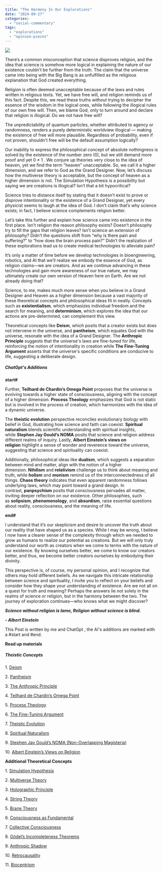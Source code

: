 ```yaml
---
title: "The Harmony In Our Explorations"
date: "2024-09-27"
categories: 
  - "social-commentary"
tags: 
  - "explorations"
  - "opinion-pieces"
---
```


[![](https://blogger.googleusercontent.com/img/a/AVvXsEhC1d6PKCn6xtak6eCyiaLG5jn1euoOgUpcRiow1fG7oKrlNtwiBApOf4KRmmzy5udleSTFGVqlYG3x6PZ8zYiX02b7AEmOIk5hJxR4NNHZUr7E0Mok1pSYSqp7Z5bnGKM06hvajqzkmcgAgIidzkN07QBrHaPnvNgVi91TbU49Z9qcsIuxzM1W9Ai4S5M)](https://blogger.googleusercontent.com/img/a/AVvXsEhC1d6PKCn6xtak6eCyiaLG5jn1euoOgUpcRiow1fG7oKrlNtwiBApOf4KRmmzy5udleSTFGVqlYG3x6PZ8zYiX02b7AEmOIk5hJxR4NNHZUr7E0Mok1pSYSqp7Z5bnGKM06hvajqzkmcgAgIidzkN07QBrHaPnvNgVi91TbU49Z9qcsIuxzM1W9Ai4S5M)

There’s a common misconception that science disproves religion, and the idea that science is somehow more logical in explaining the nature of our existence couldn’t be further from the truth. The claim that the universe came into being with the Big Bang is as unfulfilled as the religious explanation that God created everything.

Religion is often deemed unacceptable because of the laws and rules written in religious texts. Yet, we have free will, and religion reminds us of this fact. Despite this, we read these truths without trying to decipher the essence of the wisdom in the logical ones, while following the illogical rules of our own free will. Then, we blame God, only to turn around and declare that religion is illogical. Do we not have free will?

The unpredictability of quantum particles, whether attributed to agency or randomness, renders a purely deterministic worldview illogical — making the existence of free will more plausible. Regardless of probability, even if not proven, shouldn't free will be the default assumption logically? 

Our inability to express the philosophical concept of absolute nothingness is solved by the existence of the number zero (0), but we still demand more proof and yet 0 ≠ 1 . We conjure up theories very close to the idea of heaven, yet we find the term "heaven" unacceptable. So, we call it a higher dimension, and we refer to God as the Grand Designer. Now, let’s discuss how the multiverse theory is acceptable, but the concept of heaven as a higher dimension is not. The Simulation Hypothesis is a possibility but saying we are creations is illogical? Isn’t that a bit hypocritical?

Science tries to distance itself by stating that it doesn’t exist to prove or disprove intentionality or the existence of a Grand Designer, yet every physicist seems to laugh at the idea of God. I don’t claim that’s why science exists; in fact, I believe science complements religion better.

Let’s take this further and explain how science came into existence in the first place. Isn’t religion the reason philosophy exists? Doesn’t philosophy try to fill the gaps that religion leaves? Isn’t science an extension of philosophy? Didn’t the questions shift from “why is there pain and suffering?” to “how does the brain process pain?” Didn’t the realization of these explorations lead us to create medical technologies to alleviate pain?

It’s only a matter of time before we develop technologies in bioengineering, robotics, and AI that we’ll realize we embody the essence of God, as religion claims—we are creators. And as we continue advancing in these technologies and gain more awareness of our true nature, we may ultimately create our own version of Heaven here on Earth. Are we not already doing that?

Science, to me, makes much more sense when you believe in a Grand Designer and Heaven as a higher dimension because a vast majority of these theoretical concepts and philosophical ideas fit in neatly. Concepts such as **existentialism**, which emphasizes individual freedom and the search for meaning, and **determinism**, which explores the idea that our actions are pre-determined, can complement this view.

Theoretical concepts like **Deism**, which posits that a creator exists but does not intervene in the universe, and **pantheism**, which equates God with the universe, resonate with the idea of a Grand Designer. The **Anthropic Principle** suggests that the universe's laws are fine-tuned for life, reinforcing the notion of intentionality in creation while **The Fine-Tuning Argument** asserts that the universe's specific conditions are conducive to life, suggesting a deliberate design.

##### ChatGpt's Additions

**start#**

Further, **Teilhard de Chardin’s Omega Point** proposes that the universe is evolving towards a higher state of consciousness, aligning with the concept of a higher dimension. **Process Theology** emphasizes that God is not static but is involved in the process of creation, which harmonizes with the idea of a dynamic universe.

The **theistic evolution** perspective reconciles evolutionary biology with belief in God, illustrating how science and faith can coexist. **Spiritual naturalism** blends scientific understanding with spiritual insights, while **Stephen Jay Gould’s NOMA** posits that science and religion address different realms of inquiry. Lastly, **Albert Einstein’s views on religion** highlight a sense of wonder and reverence toward the universe, suggesting that science and spirituality can coexist.

Additionally, philosophical ideas like **dualism**, which suggests a separation between mind and matter, align with the notion of a higher dimension. **Nihilism** and **relativism** challenge us to think about meaning and truth, while **holism** and **monism** remind us of the interconnectedness of all things. **Chaos theory** indicates that even apparent randomness follows underlying laws, which may point toward a grand design. In contrast, **panpsychism** posits that consciousness pervades all matter, inviting deeper reflection on our existence. Other philosophies, such as **solipsism**, **phenomenology**, and **absurdism**, raise essential questions about reality, consciousness, and the meaning of life.

**end#**

I understand that it’s our skepticism and desire to uncover the truth about our reality that have shaped us as a species. While I may be wrong, I believe I now have a clearer sense of the complexity through which we needed to grow as humans to realize our potential as creations. But we will only truly understand our worth as creators when we come to terms with the nature of our existence. By knowing ourselves better, we come to know our creators better, and thus, we become better creators ourselves by embodying their divinity.

This perspective is, of course, my personal opinion, and I recognize that others may hold different beliefs. As we navigate this intricate relationship between science and spirituality, I invite you to reflect on your beliefs and consider how they shape your understanding of existence. Are we not all on a quest for truth and meaning? Perhaps the answers lie not solely in the realms of science or religion, but in the harmony between the two. The journey of exploration continues—who knows what we might discover?

**_Science without religion is lame, Religion without science is blind._**

**_\- Albert Einstein_** 

This Post is written by me and ChatGpt , the AI's additions are marked with a #start and #end.

**Read up materials** 

##### Theistic Concepts

1. [Deism](https://www.britannica.com/topic/Deism)

2. [Pantheism](https://www.britannica.com/topic/pantheism)

3. [The Anthropic Principle](https://www.britannica.com/science/anthropic-principle)

4. [Teilhard de Chardin’s Omega Point](https://www.gotquestions.org/Omega-Point.html)

5. [Process Theology](https://www.thegospelcoalition.org/essay/process-theology/)

6. [The Fine-Tuning Argument](https://plato.stanford.edu/entries/fine-tuning/)

7. [Theistic Evolution](https://www.gotquestions.org/theistic-evolution.html)

8. [Spiritual Naturalism](https://www.snsociety.org/about-sns/what-is-spiritual-naturalism/)

9. [Stephen Jay Gould’s NOMA (Non-Overlapping Magisteria)](https://www.tandfonline.com/doi/full/10.1080/14746700.2024.2351648)

10. [Albert Einstein’s Views on Religion](https://www.google.com/search?q=Albert+Einstein+view+on+religion&oq=Albert+Einstein+view+on+religion+&gs_lcrp=EgZjaHJvbWUyBggAEEUYOTIKCAEQABgPGBYYHjINCAIQABiGAxiABBiKBTINCAMQABiGAxiABBiKBTIKCAQQABiABBiiBNIBCDg5MThqMGo0qAIOsAIB&client=ms-android-xiaomi-rvo2b&sourceid=chrome-mobile&ie=UTF-8)

**Additional Theoretical Concepts**

1. [Simulation Hypothesis](https://builtin.com/hardware/simulation-theory)

2. [Multiverse Theory](https://www.livescience.com/multiverse)

3. [Holographic Principle](https://plus.maths.org/content/holographic-principle)

4. [String Theory](https://www.britannica.com/science/string-theory)

5. [Brane Theory](https://www.britannica.com/science/brane)

6. [Consciousness as Fundamental](https://www.sci.news/othersciences/psychology/consciousness-fundamental-quality-universe-07291.html)

7. [Collective Consciousness](https://en.m.wikipedia.org/wiki/Collective_consciousness)

8. [Gödel’s Incompleteness Theorems](https://plato.stanford.edu/entries/goedel-incompleteness/)

9. [Anthropic Shadow](https://forum.effectivealtruism.org/topics/anthropic-shadow)

10. [Retrocausality](https://www.steelpillow.com/blocki/sci/retrocausality.html)

11. [Biocentrism](https://www.britannica.com/topic/biocentrism)
